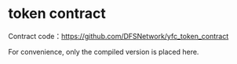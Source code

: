 # token contract

Contract code：https://github.com/DFSNetwork/yfc_token_contract

For convenience, only the compiled version is placed here.